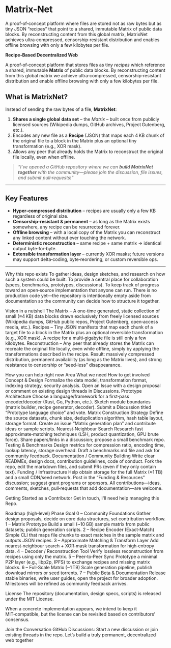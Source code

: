 # Matrix-Net
A proof‑of‑concept platform where files are stored not as raw bytes but as tiny JSON “recipes” that point to a shared, immutable Matrix of public data blocks. By reconstructing content from this global matrix, MatrixNet achieves ultra‑compressed, censorship‑resistant distribution and enables offline browsing with only a few kilobytes per file.

**Recipe‑Based Decentralized Web**

A proof‑of‑concept platform that stores files as tiny *recipes* which reference a shared, immutable **Matrix** of public data blocks. By reconstructing content from this global matrix we achieve ultra‑compressed, censorship‑resistant distribution and enable offline browsing with only a few kilobytes per file.


## What is MatrixNet?

Instead of sending the raw bytes of a file, **MatrixNet**:

1. **Shares a single global data set** – the *Matrix* – built once from publicly licensed sources (Wikipedia dumps, GitHub archives, Project Gutenberg, etc.).  
2. Encodes any new file as a **Recipe** (JSON) that maps each 4 KB chunk of the original file to a block in the Matrix plus an optional tiny transformation (e.g., XOR mask).  
3. Allows any peer that already holds the Matrix to reconstruct the original file locally, even when offline.

> *“I’ve opened a GitHub repository where we can **build MatrixNet together** with the community—please join the discussion, file issues, and submit pull‑requests!”*  

---  

## Key Features

- **Hyper‑compressed distribution** – recipes are usually only a few KB regardless of original size.  
- **Censorship‑resistant & permanent** – as long as the Matrix exists somewhere, any recipe can be resurrected forever.  
- **Offline browsing** – with a local copy of the Matrix you can reconstruct any linked content without ever touching the network.  
- **Deterministic reconstruction** – same recipe + same matrix → identical output byte‑for‑byte.  
- **Extensible transformation layer** – currently XOR masks; future versions may support delta‑coding, byte‑reordering, or custom reversible ops.  

---  

Why this repo exists
To gather ideas, design sketches, and research on how such a system could be built.
To provide a central place for collaboration (specs, benchmarks, prototypes, discussions).
To keep track of progress toward an open‑source implementation that anyone can run.
There is no production code yet—the repository is intentionally empty aside from documentation so the community can decide how to structure it together.

Vision in a nutshell
The Matrix – A one‑time generated, static collection of small (≈4 KB) data blocks drawn exclusively from freely licensed sources (Wikipedia dumps, GitHub public repos, Project Gutenberg, open‑access media, etc.).
Recipes – Tiny JSON manifests that map each chunk of a target file to a block in the Matrix plus an optional reversible transformation (e.g., XOR mask). A recipe for a multi‑gigabyte file is still only a few kilobytes.
Reconstruction – Any peer that already stores the Matrix can recreate the original file locally, even while offline, simply by applying the transformations described in the recipe.
Result: massively compressed distribution, permanent availability (as long as the Matrix lives), and strong resistance to censorship or “seed‑less” disappearance.

How you can help right now
Area	What we need	How to get involved
Concept & Design	Formalize the data model, transformation format, indexing strategy, security analysis.	Open an Issue with a design proposal or comment on existing design threads in Discussions.
Prototype Architecture	Choose a language/framework for a first‑pass encoder/decoder (Rust, Go, Python, etc.). Sketch module boundaries (matrix builder, recipe generator, decoder).	Submit a Discussion titled “Prototype language choice” and vote.
Matrix Construction Strategy	Define the source datasets, chunk size, deduplication algorithm, hash table layout, storage format.	Create an issue “Matrix generation plan” and contribute ideas or sample scripts.
Nearest‑Neighbour Search	Research fast approximate‑matching techniques (LSH, product quantization, GPU brute force).	Share papers/links in a discussion; propose a small benchmark repo.
Testing & Benchmarks	Design metrics for compression ratio, encoding time, lookup latency, storage overhead.	Draft a benchmarks.md file and ask for community feedback.
Documentation / Community Building	Write clear READMEs, design docs, contribution guidelines, code of conduct.	Fork the repo, edit the markdown files, and submit PRs (even if they only contain text).
Funding / Infrastructure	Help obtain storage for the full Matrix (≈1 TB) and a small CDN/seed network.	Post in the “Funding & Resources” discussion; suggest grant programs or sponsors.
All contributions—ideas, comments, sketches, pull‑requests that add documentation—are welcome.

Getting Started as a Contributor
Get in touch, I'll need help managing this Repo.


Roadmap (high‑level)
Phase	Goal
0 – Community Foundations	Gather design proposals, decide on core data structures, set contribution workflow.
1 – Matrix Prototype	Build a small (~10 GB) sample matrix from public datasets; publish generation scripts.
2 – Recipe Encoder (Exact‑Match)	Simple CLI that maps file chunks to exact matches in the sample matrix and outputs JSON recipes.
3 – Approximate Matching & Transform Layer	Add nearest‑neighbour search + XOR‑mask transformation for high‑entropy data.
4 – Decoder / Reconstruction Tool	Verify lossless reconstruction from recipes using only the matrix.
5 – Peer‑to‑Peer Sync	Prototype a minimal P2P layer (e.g., libp2p, IPFS) to exchange recipes and missing matrix blocks.
6 – Full‑Scale Matrix (~1 TB)	Scale generation pipeline, publish download mirrors or seed torrents.
7 – Public Beta & Documentation	Release stable binaries, write user guides, open the project for broader adoption.
Milestones will be refined as community feedback arrives.

License
The repository (documentation, design specs, scripts) is released under the MIT License.

When a concrete implementation appears, we intend to keep it MIT‑compatible, but the license can be revisited based on contributors’ consensus.

Join the Conversation
GitHub Discussions: Start a new discussion or join existing threads in the repo.
Let’s build a truly permanent, decentralized web together

